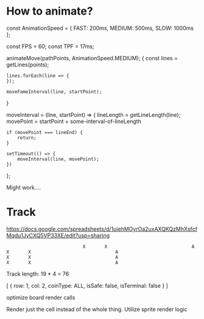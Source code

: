 # How to animate?

const AnimationSpeed = {
    FAST: 200ms,
    MEDIUM: 500ms,
    SLOW: 1000ms
};

const FPS = 60;
const TPF = 17ms;

animateMove(pathPoints, AnimationSpeed.MEDIUM);
{
    const lines = getLines(points);

    lines.forEach(line => {
    });

    moveFameInterval(line, startPoint);
}

moveInterval = (line, startPoint) => {
    lineLength = getLineLength(line);
    movePoint =  startPoint + some-interval-of-lineLength

    if (movePoint === lineEnd) {
        return;
    }

    setTimeout(() => {
        moveInterval(line, movePoint);
    })
};

Might work....

# Track

https://docs.google.com/spreadsheets/d/1uiehMOyrOa2uxAXQKQzMhXsfcfMqdu1JyCXQ5VP33XE/edit?usp=sharing




								X		X								A									X		X								A									X		X								A									X		X								A									



Track length: 19 * 4 = 76


[
    {
        row: 1,
        col: 2,
        coinType: ALL,
        isSafe: false,
        isTerminal: false
    }
]


optimize board render calls

Render just the cell instead of the whole thing. Utilize sprite render logic